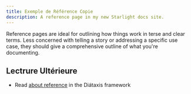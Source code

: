 ```yaml
---
title: Exemple de Référence Copie
description: A reference page in my new Starlight docs site.
---
```


Reference pages are ideal for outlining how things work in terse and clear terms.
Less concerned with telling a story or addressing a specific use case, they should give a comprehensive outline of what you're documenting.

## Lectrure Ultérieure

- Read [about reference](https://diataxis.fr/reference/) in the Diátaxis framework
